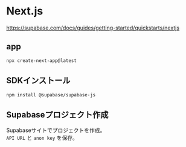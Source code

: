# Next.js

<https://supabase.com/docs/guides/getting-started/quickstarts/nextjs>

## app

```
npx create-next-app@latest
```

## SDKインストール

```
npm install @supabase/supabase-js
```

## Supabaseプロジェクト作成

Supabaseサイトでプロジェクトを作成。  
`API URL` と `anon key` を保存。